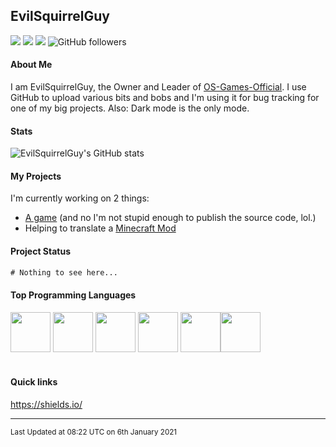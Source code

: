 ## EvilSquirrelGuy
<img src="https://komarev.com/ghpvc/?username=evilsquirrelguy&color=ff5100"> <img src="https://img.shields.io/github/last-commit/evilsquirrelguy/evilsquirrelguy.svg"> <img src="https://img.shields.io/badge/projects-2-orange"> <img alt="GitHub followers" src="https://img.shields.io/github/followers/EvilSquirrelGuy?label=Follow&style=social">

#### About Me
I am EvilSquirrelGuy, the Owner and Leader of [OS-Games-Official](https://www.github.com/OS-Games-Official/). I use GitHub to upload various bits and bobs and I'm using it for bug tracking for one of my big projects. Also: Dark mode is the only mode.

#### Stats
![EvilSquirrelGuy's GitHub stats](https://github-readme-stats.vercel.app/api?username=EvilSquirrelGuy)

#### My Projects
I'm currently working on 2 things:
- [A game](https://www.github.com/OS-Games-Official/SoulsOfTheForest) (and no I'm not stupid enough to publish the source code, lol.)
- Helping to translate a [Minecraft Mod](https://www.github.com/fabricservertools/DeltaLogger/)

#### Project Status
```diff
# Nothing to see here...
```

#### Top Programming Languages 
<img width="64" src="https://simpleicons.org/icons/html5.svg" /> <img width="64" src="https://simpleicons.org/icons/css3.svg" /> <img width="64" src="https://simpleicons.org/icons/python.svg" /> <img width="64" src="https://simpleicons.org/icons/javascript.svg" /> <img width="64" src="https://simpleicons.org/icons/java.svg" /><img width="64" src="https://simpleicons.org/icons/markdown.svg" />
<br>
<br>

#### Quick links

https://shields.io/

***
<sub>Last Updated at 08:22 UTC on 6th January 2021</sub>
